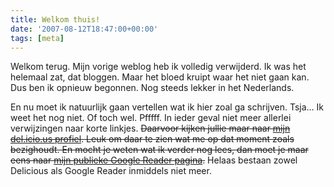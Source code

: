 ```yaml
---
title: Welkom thuis!
date: '2007-08-12T18:47:00+00:00'
tags: [meta]
---
```

Welkom terug. Mijn vorige weblog heb ik volledig verwijderd. Ik was het helemaal zat, dat bloggen. Maar het bloed kruipt waar het niet gaan kan. Dus ben ik opnieuw begonnen. Nog steeds lekker in het Nederlands.

En nu moet ik natuurlijk gaan vertellen wat ik hier zoal ga schrijven. Tsja… Ik weet het nog niet. Of toch wel. Pfffff. In ieder geval niet meer allerlei verwijzingen naar korte linkjes. ~~Daarvoor kijken jullie maar naar [mijn del.icio.us profiel](http://del.icio.us/breggol). Leuk om daar te zien wat me op dat moment zoals bezighoudt. En mocht je weten wat ik verder nog lees, dan moet je maar eens naar [mijn publieke Google Reader pagina](http://www.google.com/reader/shared/18370597373888629586).~~ Helaas bestaan zowel Delicious als Google Reader inmiddels niet meer.
